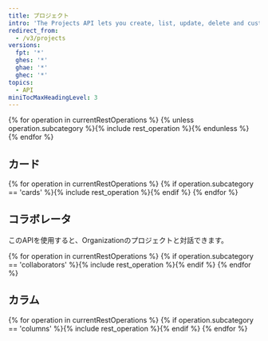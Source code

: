 ```yaml
---
title: プロジェクト
intro: 'The Projects API lets you create, list, update, delete and customize projects in a repository.'
redirect_from:
  - /v3/projects
versions:
  fpt: '*'
  ghes: '*'
  ghae: '*'
  ghec: '*'
topics:
  - API
miniTocMaxHeadingLevel: 3
---
```


{% for operation in currentRestOperations %}
  {% unless operation.subcategory %}{% include rest_operation %}{% endunless %}
{% endfor %}

## カード

{% for operation in currentRestOperations %}
  {% if operation.subcategory == 'cards' %}{% include rest_operation %}{% endif %}
{% endfor %}

## コラボレータ

このAPIを使用すると、Organizationのプロジェクトと対話できます。

{% for operation in currentRestOperations %}
  {% if operation.subcategory == 'collaborators' %}{% include rest_operation %}{% endif %}
{% endfor %}

## カラム

{% for operation in currentRestOperations %}
  {% if operation.subcategory == 'columns' %}{% include rest_operation %}{% endif %}
{% endfor %}
